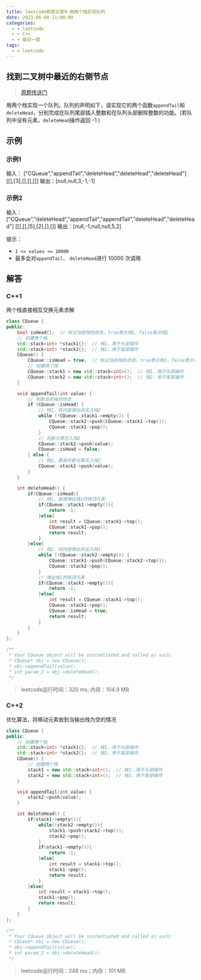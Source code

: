 ```yaml
---
title: leetcode刷题记录9-用两个栈实现队列
date: 2023-06-08 11:00:00
categories:
  - - leetcode
  - - C++
  - - 每日一题
tags:
  - - leetcode
---
```


## 找到二叉树中最近的右侧节点

>  [原题传送门](https://leetcode.cn/problems/yong-liang-ge-zhan-shi-xian-dui-lie-lcof/)

用两个栈实现一个队列。队列的声明如下，请实现它的两个函数`appendTail`和`deleteHead`，分别完成在队列尾部插入整数和在队列头部删除整数的功能。(若队列中没有元素，`deleteHead`操作返回 -1 )

## 示例

### 示例1

输入：
["CQueue","appendTail","deleteHead","deleteHead","deleteHead"]
[[],[3],[],[],[]]
输出：[null,null,3,-1,-1]


### 示例2


输入：
["CQueue","deleteHead","appendTail","appendTail","deleteHead","deleteHead"]
[[],[],[5],[2],[],[]]
输出：[null,-1,null,null,5,2]



提示：

- `1 <= values <= 10000`
- 最多会对`appendTail`、 `deleteHead`进行 10000 次调用

## 解答

### C++1

两个栈直接相互交换元素求解

```c++
class CQueue {
public:
    bool isHead{};  // 标记当前栈的状态，true表示栈1，false表示栈2
    // 创建两个栈
    std::stack<int> *stack1{};  // 栈1，用于头部操作
    std::stack<int> *stack2{};  // 栈2，用于尾部操作
    CQueue() {
        CQueue::isHead = true;  // 标记当前栈的状态，true表示栈1，false表示栈2
        // 创建两个栈
        CQueue::stack1 = new std::stack<int>();  // 栈1，用于头部操作
        CQueue::stack2 = new std::stack<int>();  // 栈2，用于尾部操作
    }

    void appendTail(int value) {
        // 判断当前栈的状态
        if (CQueue::isHead) {
            // 栈1，将内容弹出并压入栈2
            while (!CQueue::stack1->empty()) {
                CQueue::stack2->push(CQueue::stack1->top());
                CQueue::stack1->pop();
            }
            // 将新元素压入栈2
            CQueue::stack2->push(value);
            CQueue::isHead = false;
        } else {
            // 栈2，直接将新元素压入栈2
            CQueue::stack2->push(value);
        }
    }

    int deleteHead() {
        if(CQueue::isHead){
            // 栈1，直接弹出栈1的栈顶元素
            if(CQueue::stack1->empty()){
                return -1;
            }else{
                int result = CQueue::stack1->top();
                CQueue::stack1->pop();
                return result;
            }
        }else{
            // 栈2，将内容弹出并压入栈1
            while (!CQueue::stack2->empty()) {
                CQueue::stack1->push(CQueue::stack2->top());
                CQueue::stack2->pop();
            }
            // 弹出栈1的栈顶元素
            if(CQueue::stack1->empty()){
                return -1;
            }else{
                int result = CQueue::stack1->top();
                CQueue::stack1->pop();
                CQueue::isHead = true;
                return result;
            }
        }
    }
};

/**
 * Your CQueue object will be instantiated and called as such:
 * CQueue* obj = new CQueue();
 * obj->appendTail(value);
 * int param_2 = obj->deleteHead();
 */
```
> leetcode运行时间：320 ms; 内存：104.9 MB



### C++2

优化算法，将移动元素放到当输出栈为空的情况

```c++
class CQueue {
public:
    // 创建两个栈
    std::stack<int> *stack1{};  // 栈1，用于头部操作
    std::stack<int> *stack2{};  // 栈2，用于尾部操作
    CQueue() {
        // 创建两个栈
        stack1 = new std::stack<int>();  // 栈1，用于头部操作
        stack2 = new std::stack<int>();  // 栈2，用于尾部操作
    }

    void appendTail(int value) {
        stack2->push(value);
    }

    int deleteHead() {
        if(stack1->empty()){
            while(!stack2->empty()){
                stack1->push(stack2->top());
                stack2->pop();
            }
            if(stack1->empty()){
                return -1;
            }else{
                int result = stack1->top();
                stack1->pop();
                return result;
            }
        }else{
            int result = stack1->top();
            stack1->pop();
            return result;
        }
    }
};

/**
 * Your CQueue object will be instantiated and called as such:
 * CQueue* obj = new CQueue();
 * obj->appendTail(value);
 * int param_2 = obj->deleteHead();
 */
```

> leetcode运行时间：248 ms；内存：101 MB



